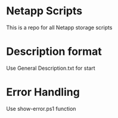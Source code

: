 # Netapp  Scripts

This is a repo for all Netapp storage scripts


# Description format

Use General Description.txt for start


# Error Handling 

Use show-error.ps1 function